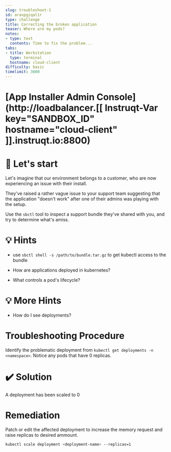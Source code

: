 ```yaml
---
slug: troubleshoot-1
id: araxpgiqal1r
type: challenge
title: Correcting the broken application
teaser: Where are my pods?
notes:
- type: text
  contents: Time to fix the problem...
tabs:
- title: Workstation
  type: terminal
  hostname: cloud-client
difficulty: basic
timelimit: 3600
---
```

# [App Installer Admin Console](http://loadbalancer.[[ Instruqt-Var key="SANDBOX_ID" hostname="cloud-client" ]].instruqt.io:8800)

🚀 Let's start
================

Let's imagine that our environment belongs to a customer, who are now experiencing an issue with their install.

They've raised a rather vague issue to your support team suggesting that the application "doesn't work" after one of their admins was playing with the setup.

Use the `sbctl` tool to inspect a support bundle they've shared with you, and try to determine what's amiss.

💡 Hints
=================

- use `sbctl shell -s /path/to/bundle.tar.gz` to get kubectl access to the bundle

- How are applications deployed in kubernetes?

- What controls a pod's lifecycle?

💡 More Hints
=================

- How do I see deployments?

Troubleshooting Procedure
=================

Identify the problematic deployment from `kubectl get deployments -n <namespace>`.  Notice any pods that have 0 replicas.

✔️ Solution
=================

A deployment has been scaled to 0

Remediation
=================

Patch or edit the affected deployment to increase the memory request and raise replicas to desired ammount.

```bash
kubectl scale deployment <deployment-name> --replicas=1
```
